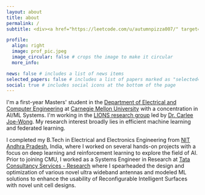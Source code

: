 ```yaml
---
layout: about
title: about
permalink: /
subtitle: <div><a href="https://leetcode.com/u/autumnpizza007/" target="_blank" title="LeetCode"><i class="si si-leetcode"></i></a></div>

profile:
  align: right
  image: prof_pic.jpeg
  image_circular: false # crops the image to make it circular
  more_info: 

news: false # includes a list of news items
selected_papers: false # includes a list of papers marked as "selected={true}"
social: true # includes social icons at the bottom of the page
---
```


I'm a first-year Masters' student in the [Department of Electrical and Computer Engineering](https://www.ece.cmu.edu/) at [Carnegie Mellon University](https://www.cmu.edu/) with a concentration in AI/ML Systems. I'm working in the [LIONS research group](https://research.ece.cmu.edu/lions/) led by [Dr. Carlee Joe-Wong](https://www.andrew.cmu.edu/user/cjoewong/). My research interest broadly lies in efficient machine learning and federated learning. 

I completed my B.Tech in Electrical and Electronics Engineering from [NIT Andhra Pradesh](https://nitandhra.ac.in/main/), India, where I worked on several hands-on projects with a focus on deep learning and reinforcement learning to explore the field of AI. Prior to joining CMU, I worked as a Systems Engineer in Research at [Tata Consultancy Services - Research](https://www.tcs.com/what-we-do/research) where I spearheaded the design and optimization of various novel ultra wideband antennas and modeled ML solutions to enhance the usability of Reconfigurable Intelligent Surfaces with novel unit cell designs.
